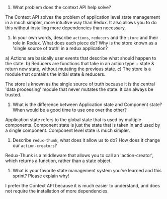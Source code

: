 1. What problem does the context API help solve?

The Context API solves the problem of application level state management in a much simpler, more intuitive way than Redux. It also allows you to do this without installing more dependencies than necessary.

1. In your own words, describe `actions`, `reducers` and the `store` and their role in Redux. What does each piece do? Why is the store known as a 'single source of truth' in a redux application?

a) Actions are basically user events that describe what should happen to the state.
b) Reducers are functions that take in an action type + state & return new state, without mutating the previous state.
c) The store is a module that contains the initial state & reducers.

The store is known as the single source of truth because it is the central 'data processing' module that never mutates the state. It can always be trusted.

1. What is the difference between Application state and Component state? When would be a good time to use one over the other?

Application state refers to the global state that is used by multiple components. Component state is just the state that is taken in and used by a single component. Component level state is much simpler.

1. Describe `redux-thunk`, what does it allow us to do? How does it change our `action-creators`?

Redux-Thunk is a middleware that allows you to call an 'action-creator', which returns a function, rather than a state object.

1. What is your favorite state management system you've learned and this sprint? Please explain why!

I prefer the Context API because it is much easier to understand, and does not require the installation of more dependencies.
